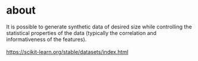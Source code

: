 # about
It is possible to generate synthetic data of desired size while controlling the statistical properties of the data (typically the correlation and informativeness of the features).<br><br>
https://scikit-learn.org/stable/datasets/index.html
